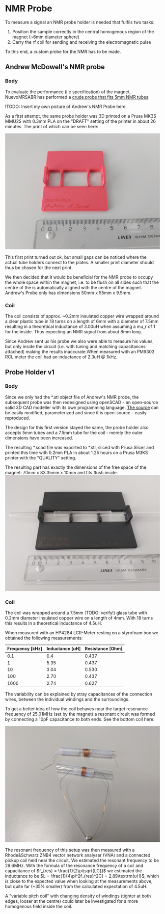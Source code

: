 # NMR Probe

To measure a signal an NMR probe holder is needed that fulfils two tasks:
1. Position the sample correctly in the central homogenous region of the magnet (~6mm diameter sphere)
2. Carry the rf coil for sending and receiving the electromagnetic pulse

To this end, a custom probe for the NMR has to be made.

## Andrew McDowell's NMR probe

### Body

To evaluate the performance (i.e specification) of the magnet, NuevoMRSABR has performed a [crude probe that fits 5mm NMR tubes](../../literature/SABR_Permanent_Magnet_and_Shim/ETH%200.6%20T%20Final%20Report_202301.pdf)

!TODO: Insert my own picture of Andrew's NMR Probe here.

As a first attempt, the same probe holder was 3D printed on a Prusa MK3S MMU2S with 0.3mm PLA on the "DRAFT" setting of the printer in about 26 minutes. The print of which can be seen here:

![3D Print of Andrew McDowell's NMR Probe holder with Prusa MK3S with 0.3mm PLA](andrew/230404-rf_probe_holder_andrew_mcdowell.jpg)

This first print turned out ok, but small gaps can be noticed where the actual tube holders connect to the plates. A smaller print diameter should thus be chosen for the next print.

We then decided that it would be beneficial for the NMR probe to occupy the whole space within the magnet, i.e. to be flush on all sides such that the centre of the is automatically aligned with the centre of the magnet. Andrew's Probe only has dimensions 50mm x 55mm x 9.5mm.

### Coil

The coil consists of approx. ~0.2mm insulated copper wire wrapped around a clear plastic tube in 18 turns on a length of 6mm with a diameter of 7.5mm resulting in a theoretical inductance of 3.00uH when assuming a mu_r of 1 for the inside. Thus expecting an NMR signal from about 8mm long.

Since Andrew sent us his probe we also were able to measure his values, but only inside the circuit (i.e. with tuning and matching capacitances attached) making the results inaccurate.When measured with an PM6303 RCL meter the coil had an inductance of 2.3uH @ 1kHz.

## Probe Holder v1

### Body

Since we only had the *.stl object file of Andrew's NMR probe, the subsequent probe was then redesigned using openSCAD - an open-source solid 3D CAD modeller with its own programming language. [The source](./probe_holder_v1/230403-probe_holder_v1.scad) can be easily modified, parameterized and since it is open-source - easily reproduced.

The design for this first version stayed the same, the probe holder also accepts 5mm tubes and a 7.5mm tube for the coil - merely the outer dimensions have been increased.

The resulting \*.scad file was exported to \*.stl, sliced with Prusa Slicer and printed this time with 0.2mm PLA in about 1.25 hours on a Prusa M3KS printer with the "QUALITY" setting.

The resulting part has exactly the dimensions of the free space of the magnet: 70mm x 83.35mm x 10mm and fits flush inside.
![NMR Probe Holder v1 - 3D printed](probe_holder_v1/230405-probe_holder_v1_0.2mm_PLA_M3KS.jpg)

### Coil

The coil was wrapped around a 7.5mm (TODO: verify!) glass tube with 0.2mm diameter insulated copper wire on a length of 4mm. With 18 turns this results in a theoretical inductance of 4.5uH.

When measured with an HP4284 LCR-Meter resting on a styrofoam box we obtained the following measurements:

| Frequency [kHz] | Inductance [uH] | Resistance [Ohm] |
| --------------- | --------------- | ---------------- |
| 0.1             | 0.4             | 0.437            |
| 1               | 5.35            | 0.437            |
| 10              | 3.04            | 0.530            |
| 100             | 2.70            | 0.437            |
| 1000            | 2.74            | 0.627            |

The variability can be explained by stray capacitances of the connection wires, between the individual windings and the surroundings.

To get a better idea of how the coil behaves near the target resonance frequency of 25.01MHz (set by the magnet) a resonant circuit was formed by connecting a 10pF capacitance to both ends. See the bottom coil here:

![Hand wound coils](230412-rf_coil_0_2mm_copper_18_turns_4mm_long_7_5mm_diameter_on_glass_hand_wound.jpg)

The resonant frequency of this setup was then measured with a Rhode&Schwarz ZNB4 vector network analyser (VNA) and a connected pickup coil held near the circuit. We estimated the resonant frequency to be 29.6MHz. With the formula of the resonance frequency of a coil and capacitance of $f_{res} = \frac{1}{2\pi\sqrt{LC}}$ we estimated the inductance to be $L = \frac{1}{4\pi^2f_{res}^2C} = 2.89\textrm{uH}$, which is close to the expected value when looking at the measurements above, but quite far (~35% smaller) from the calculated expectation of 4.5uH.

A "variable pitch coil" with changing density of windings (tighter at both edges, looser at the centre) could later be investigated for a more homogenous field inside the coil.
